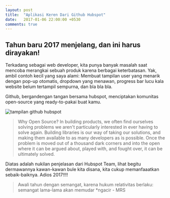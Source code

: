 ```yaml
---
layout: post
title:  "Aplikasi Keren Dari Github Hubspot"
date:   2017-01-06 22:00:00 +0530
comments: true
---
```


Tahun baru 2017 menjelang, dan ini harus dirayakan!
-----------
Terkadang sebagai web developer, kita punya banyak masalah saat mencoba merangkai sebuah produk karena berbagai keterbatasan. Yak, ambil contoh kecil yang saya alami: Membuat tampilan user yang menarik dengan pop-up otomatis, dropdown yang menawan, progress bar lucu kala website belum tertampil sempurna, dan bla bla bla.

Github, bergandengan tangan bersama hubspot, menciptakan komunitas open-source yang ready-to-pakai buat kamu.

![tampilan github hubspot](http://i.imgur.com/4zNEbdq.jpg)

> Why Open Source?
In building products, we often find ourselves solving problems we aren't particularly interested in ever having to solve again. Building libraries is our way of taking our solutions, and making them available to as many developers as is possible. Once the problem is moved out of a thousand dark corners and into the open where it can be argued about, played with, and fought over, it can be ultimately solved.

Diatas adalah nukilan penjelasan dari Hubspot Team, lihat begitu dermawannya kawan-kawan bule kita disana, kita cukup memanfaaatkan sebaik-baiknya. Adios 2017!!!!

> Awali tahun dengan semangat, karena hukum relativitas berlaku: semangat lama-lama akan memudar *ngacir - MRS